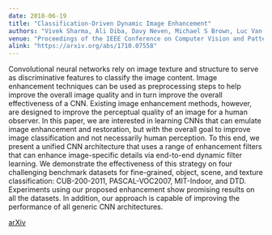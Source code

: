 ```yaml
---
date: 2018-06-19
title: "Classification-Driven Dynamic Image Enhancement"
authors: "Vivek Sharma, Ali Diba, Davy Neven, Michael S Brown, Luc Van Gool, Rainer Stiefelhagen"
venue: "Proceedings of the IEEE Conference on Computer Vision and Pattern Recognition 2018"
alink: "https://arxiv.org/abs/1710.07558"
---
```


Convolutional neural networks rely on image texture and structure to serve as discriminative features to classify the image content. Image enhancement techniques can be used as preprocessing steps to help improve the overall image quality and in turn improve the overall effectiveness of a CNN. Existing image enhancement methods, however, are designed to improve the perceptual quality of an image for a human observer. In this paper, we are interested in learning CNNs that can emulate image enhancement and restoration, but with the overall goal to improve image classification and not necessarily human perception. To this end, we present a unified CNN architecture that uses a range of enhancement filters that can enhance image-specific details via end-to-end dynamic filter learning. We demonstrate the effectiveness of this strategy on four challenging benchmark datasets for fine-grained, object, scene, and texture classification: CUB-200-2011, PASCAL-VOC2007, MIT-Indoor, and DTD. Experiments using our proposed enhancement show promising results on all the datasets. In addition, our approach is capable of improving the performance of all generic CNN architectures.

[arXiv](https://arxiv.org/abs/1710.07558)